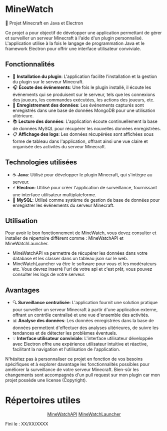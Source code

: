 # MineWatch 

🚀 Projet Minecraft en Java et Electron

Ce projet a pour objectif de développer une application permettant de gérer et surveiller un serveur Minecraft à l'aide d'un plugin personnalisé. L'application utilise à la fois le langage de programmation Java et le framework Electron pour offrir une interface utilisateur conviviale.

## Fonctionnalités

- 🔌 **Installation du plugin**: L'application facilite l'installation et la gestion du plugin sur le serveur Minecraft.
- 🎧 **Écoute des événements**: Une fois le plugin installé, il écoute les événements qui se produisent sur le serveur, tels que les connexions des joueurs, les commandes exécutées, les actions des joueurs, etc.
- 💾 **Enregistrement des données**: Les événements capturés sont enregistrés dans une base de données MongoDB pour une utilisation ultérieure.
- 📚 **Lecture des données**: L'application écoute continuellement la base de données MySQL pour récupérer les nouvelles données enregistrées.
- 📋 **Affichage des logs**: Les données récupérées sont affichées sous forme de tableau dans l'application, offrant ainsi une vue claire et organisée des activités du serveur Minecraft.

## Technologies utilisées

- ☕ **Java**: Utilisé pour développer le plugin Minecraft, qui s'intègre au serveur.
- ⚡ **Electron**: Utilisé pour créer l'application de surveillance, fournissant une interface utilisateur multiplateforme.
- 🍃 **MySQL**: Utilisé comme système de gestion de base de données pour enregistrer les événements du serveur Minecraft.

## Utilisation

Pour avoir le bon fonctionnement de MineWatch, vous devez consulter et installer de répertoire différent comme : MineWatchAPI et MineWatchLauncher.
- MineWatchAPI va permettre de récupérer les données dans votre database et les classer dans un tableau json sur le web.
- MineWatchLauncher va être le software pour vous et les modérateurs etc. Vous devrez inserré l'url de votre api et c'est prêt, vous pouvez consulter les logs de votre serveur.

## Avantages

- 🔍 **Surveillance centralisée**: L'application fournit une solution pratique pour surveiller un serveur Minecraft à partir d'une application externe, offrant un contrôle centralisé et une vue d'ensemble des activités.
- 📊 **Analyse des données**: Les données enregistrées dans la base de données permettent d'effectuer des analyses ultérieures, de suivre les tendances et de détecter les problèmes éventuels.
- 💡 **Interface utilisateur conviviale**: L'interface utilisateur développée avec Electron offre une expérience utilisateur intuitive et réactive, facilitant la navigation et l'utilisation de l'application.

N'hésitez pas à personnaliser ce projet en fonction de vos besoins spécifiques et à explorer davantage les fonctionnalités possibles pour améliorer la surveillance de votre serveur Minecraft. Bien-sûr les changements sont accompagnés d'un pull request sur mon plugin car mon projet possède une license (Copyright).

# Répertoires utiles

<center>
  <a href="https://github.com/Sandro642/MineWatchAPI">MineWatchAPI</a>
  <a href="https://github.com/Sandro642/MineWatchLauncher">MineWatchLauncher</a>
</center>

Fini le : XX/XX/XXXX
